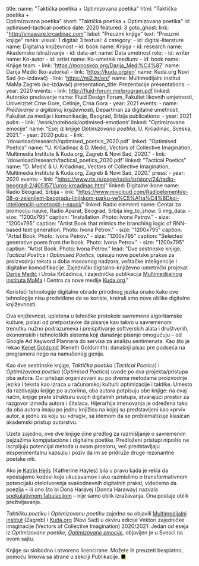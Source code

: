 title: 
    name: "Taktička poetika + Optimizovana poetika"
    html: "Taktička poetika +<br>Optimizovana poetika"
    short: "Taktička poetika + Optimizovana poetika"
id: optimised-tactical-poetics
date: 2020
featured: 3
goto_ghost:
    link: "http://vinaware.krcadinac.com"
    label: "Preuzmi knjige"
    text: "Preuzmi knjige"
ranks:
    visual: 1
    digital: 3
    textual: 4
category: 
    - id: digital-literature
      name: Digitalna književnost
    - id: book
      name: Knjiga
    - id: research
      name: Akademsko istraživanje
    - id: data-art
      name: Data umetnost
role:
    - id: writer
      name: Ko-autor
    - id: artist
      name: Ko-umetnik
medium:
    - id: book
      name: Knjige
team:
    - link: 'https://monoskop.org/Darija_Medi%C4%87'
      name: Darija Medić (ko-autorka)
    - link: 'https://kuda.org/en'
      name: Kuda.org Novi Sad (ko-izdavač)
    - link: 'https://mi2.hr/en/'
      name: Multimedijalni institut MaMa Zagreb (ko-izdavač)
presentation_title: Prezentacije
presentations:
    - year: 2020
      events:
        - link: http://fluid-forum.me/program.pdf
          linked: Autorsko predavanje
          name: Fluid Design Forum, Fakultet likovnih umjetnosti, Univerzitet Crne Gore, Cetinje, Crna Gora
    - year: 2021
      events:
        - name: <em>Predavanje o digitalnoj književnosti</em>, Departman za digitalne umetnosti, Fakultet za medije i komunikacije, Beograd, Srbija
publications:
    - year: 2021
      pubs:
        - link: '/work/notebook/optimised-emotions'
          linked: "Optimizovane emocije" 
          name: "Esej iz knjige <em>Optimizovana poetika</em>, U. Krčadinac, Sveska, 2021."
    - year: 2020
      pubs:
        - link: '/download/research/optimised_poetics_2020.pdf'
          linked: "Optimised Poetics" 
          name: "U. Krčadinac & D. Medić, Vectors of Collective Imagination, Multimedia Institute & Kuda.org, Zagreb & Novi Sad, 2020."
        - link: '/download/research/tactical_poetics_2020.pdf'
          linked: "Tactical Poetics" 
          name: "D. Medić & U. Krčadinac, Vectors of Collective Imagination, Multimedia Institute & Kuda.org, Zagreb & Novi Sad, 2020."
press:
    - year: 2020
      events:
        - link: "https://www.rts.rs/page/radio/sr/story/24/radio-beograd-2/4051571/uros-krcadinac.html"
          linked: Digitalne ikone
          name: Radio Beograd, Srbija
        - link: "https://www.mixcloud.com/Radioelementi/e-08-o-zelenijem-beogradu-linijskom-parku-ve%C5%A1ta%C4%8Dkoj-inteligenciji-umetnosti-i-nauci/"
          linked: Radio elementi
          name: Centar za promociju nauke, Radio Aparat, Beograd, Srbija
img_to_show: 5
img_data:
    - size: "1200x795"
      caption: "Installation. Photo: Ivona Petrov."
    - size: "1200x795"
      caption: "Artist Book that mimics the branching logic of RNN-based text generation. Photo: Ivona Petrov."
    - size: "1200x795"
      caption: "Artist Book. Photo: Ivona Petrov."
    - size: "1200x795"
      caption: "Selected generative poem from the book. Photo: Ivona Petrov."
    - size: "1200x795"
      caption: "Artist Book. Photo: Ivona Petrov." 
lead: "Dve sestrinske knjige, <em>Tactical Poetics</em> i <em>Optimised Poetics</em>, opisuju nove poetske prakse za proizvodnju teksta u doba masovnog nadzora, veštačke inteligencije i digitalne komodifikacije. Zajednički digitalno-književno-umetnički projekat <a href='https://monoskop.org/Darija_Medi%C4%87' target='_blank'>Darije Medić</a> i Uroša Krčadinca, i zajednička publikacija <a href='https://mi2.hr/en/2021/01/english-darija-medic-uros-krcadinac-tactical-poetics-optimised-poetics/' target='_blank'>Multimedijalnog instituta MaMa</a> i Centra za nove medije <a href='https://kuda.org/' target='_blank'>Kuda.org</a>."

Koristeći tehnologije digitalne obrade prirodnog jezika onako kako ove tehnologije nisu predviđene da se koriste, kreirali smo nove oblike digitalne književnosti. 

Ova književnost, upletena u tehničke protokole savremene algoritamske kulture, polazi od pretpostavke da pisanje kao takvo u savremenom trenutku nužno podrazumeva i preispitivanje softverskih alata i društvenih, ekonomskih i tehnoloških sistema koji današnje pisanje omogućuju – od Google Ad Keyword Plannera do servisa za analizu sentimenata. Kao što je rekao <a href='https://monoskop.org/media/text/goldsmith_2011_uncreative_writing/' target='_blank'>Kenet Goldsmit</a> (Keneth Goldsmith): današnji pisac pre podseća na programera nego na namučenog genija.
 
Kao dve sestrinske knjige, <em>Taktička poetika</em> (<em>Tactical Poetics</em>) i <em>Optimizovana poetika</em> (<em>Optimised Poetics</em>) uvode po dva projekta/pristupa oba autora. Ovi pristupi organizovani su po dvema metodama proizvodnje jezika i teksta kao izraza u računarskoj kulturi: optimizacije i taktike. Umesto da razdvajaju knjige po autorima, oba autora potpisuju obe knjige: na ovaj način, knjige prate strukturu svojih digitalnih pristupa, stvarajući prostor za razgovor između autora i čitalaca. Hijerarhija imenovanja je određena tako da oba autora imaju po jednu knjižicu na kojoj su predstavljeni kao »prvi« autor, a jednu za koju su »drugi«, sa idemom da se problematizuje klasičan akademski pristup autorstvu.
 
Uzete zajedno, ove dve knjige čine predlog za razmišljanje o savremenim pejzažima kompjutacione i digitalne poetike. Predloženi pristupi nipošto ne iscrpljuju potencijal metoda u ovom prostoru, već predstavljaju eksperimentalnu kapsulu i poziv da im se pridruže druge rezonantne poetske niti.
 
Ako je <a href='https://monoskop.org/images/5/50/Hayles_N_Katherine_How_We_Became_Posthuman_Virtual_Bodies_in_Cybernetics_Literature_and_Informatics.pdf' target='_blank'>Katrin Hejls</a> (Katherine Hayles) bila u pravu kada je rekla da »postajemo kodovi koje ukucavamo« i ako razmislimo o transformativnom potencijalu otelotvorenja svakodnevnih digitalnih praksi, videćemo da poezija – ili ono što bi Dona Haravej (Donna Haraway) nazvala <a href='https://www.youtube.com/watch?v=zFGXTQnJETg' target='_blank'>spekulativnom fabulacijom</a> – nije samo oblik izražavanja. Ona postaje oblik preživljavanja.

<em>Taktičku poetiku</em> i <em>Optimizovanu poetiku</em> zajedno su objavili <a href='https://mi2.hr/en/2021/01/english-darija-medic-uros-krcadinac-tactical-poetics-optimised-poetics/' target='_blank'>Multimedijalni institut</a> (Zagreb) i <a href='https://kuda.org/' target='_blank'>Kuda.org</a> (Novi Sad) u okviru edicije Vektori zajedničke imaginacije (Vectors of Collective Imagination) 2020/2021. Jedan od eseja iz <em>Optimizovane poetike</em>, <a href='/rad/sveska/optimised-emotions' target='_blank'><em>Optimizovane emocije</em></a>, objavljen je u Svesci na ovom sajtu. 

Knjige su slobodno i otvoreno licencirane. Možete ih preuzeti besplatno, pomoću linkova sa strane u sekciji Publikacije. <mark>&#9632;</mark>